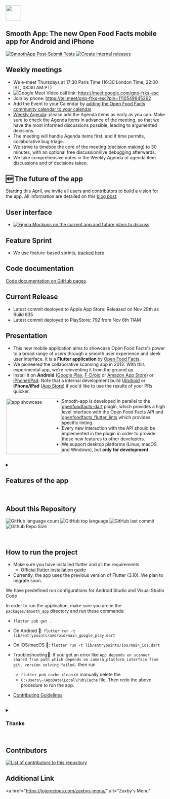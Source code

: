 <picture>
  <source media="(prefers-color-scheme: dark)" srcset="https://static.openfoodfacts.org/images/logos/off-logo-horizontal-dark.png?refresh_github_cache=1">
  <source media="(prefers-color-scheme: light)" srcset="https://static.openfoodfacts.org/images/logos/off-logo-horizontal-light.png?refresh_github_cache=1">
  <img height="48" src="https://static.openfoodfacts.org/images/logos/off-logo-horizontal-light.svg">
</picture>
<br>

## Smooth App: The new Open Food Facts mobile app for Android and iPhone

[![SmoothApp Post-Submit Tests](https://github.com/openfoodfacts/smooth-app/actions/workflows/postsubmit.yml/badge.svg)](https://github.com/openfoodfacts/smooth-app/actions/workflows/postsubmit.yml)
[![Create internal releases](https://github.com/openfoodfacts/smooth-app/actions/workflows/internal-release.yml/badge.svg)](https://github.com/openfoodfacts/smooth-app/actions/workflows/internal-release.yml)

## Weekly meetings

- We e-meet Thursdays at 17:30 Paris Time (16:30 London Time, 22:00 IST, 08:30 AM PT)
- ![Google Meet](https://img.shields.io/badge/Google%20Meet-00897B?logo=google-meet&logoColor=white) Video call link: <https://meet.google.com/gnp-frks-esc>
- Join by phone: <https://tel.meet/gnp-frks-esc?pin=1110549945262>
- Add the Event to your Calendar by [adding the Open Food Facts community calendar to your calendar](https://wiki.openfoodfacts.org/Events)
- [Weekly Agenda](https://docs.google.com/document/d/1MGQqMV7M4JTjFcRsiRvMZ8bnmd9vJWdSyRR3wJHUBMk/edit): please add the Agenda items as early as you can. Make sure to check the Agenda items in advance of the meeting, so that we have the most informed discussions possible, leading to argumented decisions.
- The meeting will handle Agenda items first, and if time permits, collaborative bug triage.
- We strive to timebox the core of the meeting (decision making) to 30 minutes, with an optional free discussion/live debugging afterwards.
- We take comprehensive notes in the Weekly Agenda of agenda item discussions and of decisions taken.

## 🆕 The future of the app

Starting this April, we invite all users and contributors to build a vision for the app. All information are detailed on this [blog post](https://blog.openfoodfacts.org/en/news/towards-1-million-users-and-beyond-for-open-food-facts-mobile-app).

## User interface

- [![Figma](https://img.shields.io/badge/figma-%23F24E1E.svg?logo=figma&logoColor=white) Mockups on the current app and future plans to discuss](https://www.figma.com/file/nFMjewFAOa8c4ahtob7CAB/Mobile-App-Design-(Quentin)?node-id=0%3A1&t=SrBuT7gBdhapUerx-0)

## Feature Sprint

- We use feature-based sprints, [tracked here](https://github.com/orgs/openfoodfacts/projects/83)

## Code documentation

[Code documentation on GitHub pages](https://openfoodfacts.github.io/smooth-app/).

## Current Release

- Latest commit deployed to Apple App Store: Released on Nov 29th as Build 835
- Latest commit deployed to PlayStore: 792 from Nov 6th 11AM

## Presentation

- This new mobile application aims to showcase Open Food Facts's power to a broad range of users through a smooth user experience and sleek user interface. It is a <b> Flutter application </b> by [Open Food Facts](https://github.com/openfoodfacts).
- We pioneered the collaborative scanning app in 2012. With this experimental app, we’re reinventing it from the ground up.
- Install it on **Android** ([Google Play](https://play.google.com/store/apps/details?id=org.openfoodfacts.scanner), [F-Droid](https://f-droid.org/fr/packages/openfoodfacts.github.scrachx.openfood/) or [Amazon App Store](https://www.amazon.com/Open-Food-Facts-food-Nutriscore/dp/B00U49IVIU)) or [iPhone/iPad](https://apps.apple.com/app/open-food-facts/id588797948). Note that a internal development build ([Android](https://play.google.com/apps/internaltest/4699092342921529278) or **iPhone/iPad** ([App Store](https://testflight.apple.com/join/c2tiBHgd)) if you'd like to use the results of your PRs quicker.

<img alt="app showcase" height='175' src="https://user-images.githubusercontent.com/1689815/168430524-3adc923a-1ce3-4233-9af5-02e9d49a76ca.png" align="left" hspace="1" vspace="1">

- Smooth-app is developed in parallel to the [openfoodfacts-dart](https://github.com/openfoodfacts/openfoodfacts-dart) plugin, which provides a high level interface with the Open Food Facts API and [openfoodfacts_flutter_lints](https://github.com/openfoodfacts/openfoodfacts_flutter_lints) which provides specific linting
- Every new interaction with the API should be implemented in the plugin in order to provide these new features to other developers.
- We support desktop platforms (Linux, macOS and Windows), but **only for development**

<br>

<details><summary><h2>Features of the app</h2></summary>

## Features

- a scan that truly matches who you are (Green: the product matches your criteria, Red: there is a problem, Gray: Help us answer you by photographing the products)
- a product page that's knowledgeable, building on the vast amount of food facts we collect collaboratively, and other sources of knowledge, to help you make better food decisions

## You can

- scan and compare in 15 seconds the 3 brands of tomato sauces left on the shelf, on your terms.
- get a tailored comparison of any food category
- set your preferences without ruining your privacy

## Criteria you can pick

- Environment: Eco-Score
- Health: Additives & Ultra processed foods, Salt, Allergens, Nutri-Score

</details>

<br>
 
## About this Repository

![GitHub language count](https://img.shields.io/github/languages/count/openfoodfacts/smooth-app)
![GitHub top language](https://img.shields.io/github/languages/top/openfoodfacts/smooth-app)
![GitHub last commit](https://img.shields.io/github/last-commit/openfoodfacts/smooth-app)
![Github Repo Size](https://img.shields.io/github/repo-size/openfoodfacts/smooth-app)

<br>

## How to run the project

- Make sure you have installed flutter and all the requirements
  - [Official flutter installation guide](https://docs.flutter.dev/get-started/install)
- Currently, the app uses the previous version of Flutter (3.10). We plan to migrate soon.


We have predefined run configurations for Android Studio and Visual Studio Code

In order to run the application, make sure you are in the `packages/smooth_app` directory and run these commands:

- `flutter pub get .`

- On Android 🤖: `flutter run -t lib/entrypoints/android/main_google_play.dart`

- On iOS/macOS 🍎: `flutter run -t lib/entrypoints/ios/main_ios.dart`

- Troubleshooting🚀: If you get an error like `App depends on scanner shared from path which depends on camera_platform_interface from git, version solving failed.`  then run
  - `flutter pub cache clean` or manually delete  the  
  - `C:\Users\~\AppData\Local\Pub\Cache`  file.
 Then redo the above procedure to run the app.

- [Contributing Guidelines](https://github.com/openfoodfacts/smooth-app/blob/develop/CONTRIBUTING.md)

<br>

<details><summary><h3>Thanks</h3></summary>
The app was initially created by Primael. The new Open Food Facts app (smooth_app) was then made possible thanks to an initial grant by the Mozilla Foundation in February 2020, after Pierre pitched them the idea at FOSDEM. A HUGE THANKS 🧡
In addition to the core role of the community, we also had the support from several Google.org fellows and a ShareIt fellow that helped us eventually release the app in June 2022.
</details>
<br>

## Contributors

<a href="https://github.com/openfoodfacts/smooth-app/graphs/contributors">
  <img alt="List of contributors to this repository" src="https://contrib.rocks/image?repo=openfoodfacts/smooth-app" />
</a>


## Additional Link

<a href="https://jojorecipes.com/zaxbys-menu/" alt="Zaxby's Menu" 
</a>